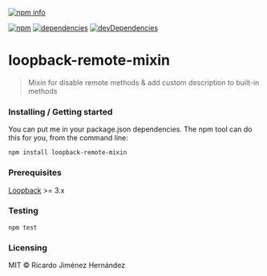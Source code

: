 [![npm info](https://nodei.co/npm/loopback-remote-mixin.png?downloads=true&downloadRank=true&stars=true)](https://npmjs.org/package/loopback-ibmresearch-mixin)

[![npm](https://img.shields.io/npm/v/loopback-remote-mixin.svg)]()
[![dependencies](https://img.shields.io/david/rikantro/loopback-remote-mixin.svg)]()
[![devDependencies](https://img.shields.io/david/dev/rikantro/loopback-remote-mixin.svg)]()

# loopback-remote-mixin
> Mixin for disable remote methods &amp; add custom description to built-in methods

### Installing / Getting started

You can put me in your package.json dependencies. The npm tool can do this for you, from the command line:

```shell
npm install loopback-remote-mixin
```

### Prerequisites
[Loopback](https://loopback.io) >= 3.x

### Testing
```shell
npm test
```

### Licensing

MIT © Ricardo Jiménez Hernández
